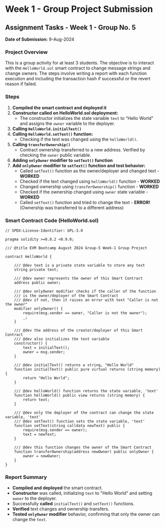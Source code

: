 # Week 1 - Group Project Submission

## Assignment Tasks - Week 1 - Group No. 5

**Date of Submission:** 9-Aug-2024

### Project Overview
This is a group activity for at least 3 students. The objective is to interact with the `HelloWorld.sol` smart contract to change message strings and change owners. The steps involve writing a report with each function execution and including the transaction hash if successful or the revert reason if failed.

### Steps

1. **Compiled the smart contract and deployed it**
2. **Constructor called on HelloWorld.sol deployment:**
   - The constructor initializes the state variable `text` to “Hello World” and assigns the `owner` variable to the deployer.
3. **Calling `HelloWorld.initialText()`**
4. **Calling `HelloWorld.setText()` function:**
   - Checking if the text was changed using the `helloWorld()`.
5. **Calling `transferOwnership()`**
   - Contract ownership transferred to a new address. Verified by checking the `owner` public variable.
6. **Adding `onlyOwner` modifier to `setText()` function**
7. **Add `onlyOwner` modifier to `setText()` function and test behavior:**
   - Called `setText()` function as the owner/deployer and changed text - **WORKED**
   - Checked if the text changed using `helloWorld()` function - **WORKED**
   - Changed ownership using `transferOwnership()` function - **WORKED**
   - Checked if the ownership changed using `owner` state variable - **WORKED**
   - Called `setText()` function and tried to change the text - **ERROR!** (Ownership was transferred to a different address)

### Smart Contract Code (HelloWorld.sol)

```solidity
// SPDX-License-Identifier: GPL-3.0

pragma solidity >=0.8.2 <0.9.0;

/// @title EVM Bootcamp August 2024 Group-5 Week-1 Group Project

contract HelloWorld {

    /// @dev text is a private state variable to store any text
    string private text;

    /// @dev owner represents the owner of this Smart Contract
    address public owner;

    /// @dev onlyOwner modifier checks if the caller of the function
    /// is the owner/deployer of the Smart Contract
    /// @dev if not, then it raises an error with text "Caller is not the owner"
    modifier onlyOwner() {
        require(msg.sender == owner, "Caller is not the owner");
        _;
    }

    /// @dev the address of the creator/deployer of this Smart Contract
    /// @dev also initializes the text variable
    constructor() {
        text = initialText();
        owner = msg.sender;
    }

    /// @dev initialText() returns a string, "Hello World"
    function initialText() public pure virtual returns (string memory) {
        return "Hello World";
    }

    /// @dev helloWorld() function returns the state variable, 'text'
    function helloWorld() public view returns (string memory) {
        return text;
    }

    /// @dev only the deployer of the contract can change the state variable, 'text'
    /// @dev setText() function sets the state variable, 'text'
    function setText(string calldata newText) public {
        require(msg.sender == owner);
        text = newText;
    }

    /// @dev this function changes the owner of the Smart Contract
    function transferOwnership(address newOwner) public onlyOwner {
        owner = newOwner;
    }
}
```

### Report Summary

- **Compiled and deployed** the smart contract.
- **Constructor** was called, initializing `text` to "Hello World" and setting `owner` to the deployer.
- Successfully **called** `initialText()` and `setText()` functions.
- **Verified** text changes and ownership transfers.
- **Tested `onlyOwner` modifier** behavior, confirming that only the owner can change the `text`.
